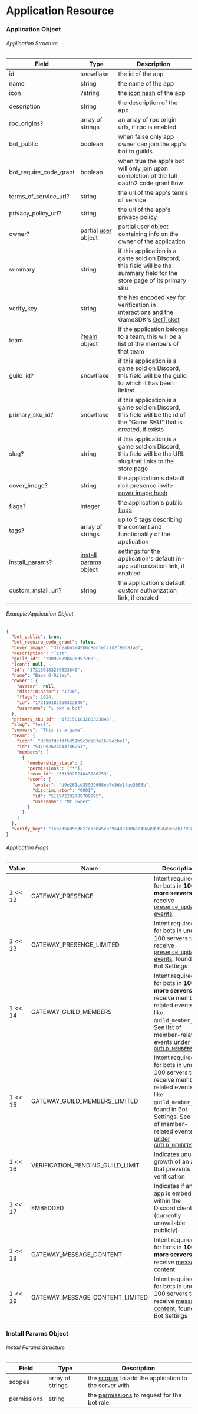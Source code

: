 # Application Resource

### Application Object

###### Application Structure

| Field                  | Type                                                                                      | Description                                                                                                               |
|------------------------|-------------------------------------------------------------------------------------------|---------------------------------------------------------------------------------------------------------------------------|
| id                     | snowflake                                                                                 | the id of the app                                                                                                         |
| name                   | string                                                                                    | the name of the app                                                                                                       |
| icon                   | ?string                                                                                   | the [icon hash](#DOCS_REFERENCE/image-formatting) of the app                                                              |
| description            | string                                                                                    | the description of the app                                                                                                |
| rpc_origins?           | array of strings                                                                          | an array of rpc origin urls, if rpc is enabled                                                                            |
| bot_public             | boolean                                                                                   | when false only app owner can join the app's bot to guilds                                                                |
| bot_require_code_grant | boolean                                                                                   | when true the app's bot will only join upon completion of the full oauth2 code grant flow                                 |
| terms_of_service_url?  | string                                                                                    | the url of the app's terms of service                                                                                     |
| privacy_policy_url?    | string                                                                                    | the url of the app's privacy policy                                                                                       |
| owner?                 | partial [user](#DOCS_RESOURCES_USER/user-object) object                                   | partial user object containing info on the owner of the application                                                       |
| summary                | string                                                                                    | if this application is a game sold on Discord, this field will be the summary field for the store page of its primary sku |
| verify_key             | string                                                                                    | the hex encoded key for verification in interactions and the GameSDK's [GetTicket](#DOCS_GAME_SDK_APPLICATIONS/getticket) |
| team                   | ?[team](#DOCS_TOPICS_TEAMS/data-models-team-object) object                                | if the application belongs to a team, this will be a list of the members of that team                                     |
| guild_id?              | snowflake                                                                                 | if this application is a game sold on Discord, this field will be the guild to which it has been linked                   |
| primary_sku_id?        | snowflake                                                                                 | if this application is a game sold on Discord, this field will be the id of the "Game SKU" that is created, if exists     |
| slug?                  | string                                                                                    | if this application is a game sold on Discord, this field will be the URL slug that links to the store page               |
| cover_image?           | string                                                                                    | the application's default rich presence invite [cover image hash](#DOCS_REFERENCE/image-formatting)                       |
| flags?                 | integer                                                                                   | the application's public [flags](#DOCS_RESOURCES_APPLICATION/application-object-application-flags)                        |
| tags?                  | array of strings                                                                          | up to 5 tags describing the content and functionality of the application                                                  |
| install_params?        | [install params](#DOCS_RESOURCES_APPLICATION/application-object-application-flags) object | settings for the application's default in-app authorization link, if enabled                                              |
| custom_install_url?    | string                                                                                    | the application's default custom authorization link, if enabled                                                           |

###### Example Application Object

```json
{
  "bot_public": true,
  "bot_require_code_grant": false,
  "cover_image": "31deabb7e45b6c8ecfef77d2f99c81a5",
  "description": "Test",
  "guild_id": "290926798626357260",
  "icon": null,
  "id": "172150183260323840",
  "name": "Baba O-Riley",
  "owner": {
    "avatar": null,
    "discriminator": "1738",
    "flags": 1024,
    "id": "172150183260323840",
    "username": "i own a bot"
  },
  "primary_sku_id": "172150183260323840",
  "slug": "test",
  "summary": "This is a game",
  "team": {
    "icon": "dd9b7dcfdf5351b9c3de0fe167bacbe1",
    "id": "531992624043786253",
    "members": [
      {
        "membership_state": 2,
        "permissions": ["*"],
        "team_id": "531992624043786253",
        "user": {
          "avatar": "d9e261cd35999608eb7e3de1fae3688b",
          "discriminator": "0001",
          "id": "511972282709709995",
          "username": "Mr Owner"
        }
      }
    ]
  },
  "verify_key": "1e0a356058d627ca38a5c8c9648818061d49e49bd9da9e3ab17d98ad4d6bg2u8"
}
```

###### Application Flags

| Value   | Name                             | Description                                                                                                                                                                                                                    |
|---------|----------------------------------|--------------------------------------------------------------------------------------------------------------------------------------------------------------------------------------------------------------------------------|
| 1 << 12 | GATEWAY_PRESENCE                 | Intent required for bots in **100 or more servers** to receive [`presence_update` events](#DOCS_TOPICS_GATEWAY/presence-update)                                                                                                |
| 1 << 13 | GATEWAY_PRESENCE_LIMITED         | Intent required for bots in under 100 servers to receive [`presence_update` events](#DOCS_TOPICS_GATEWAY/presence-update), found in Bot Settings                                                                               |
| 1 << 14 | GATEWAY_GUILD_MEMBERS            | Intent required for bots in **100 or more servers** to receive member-related events like `guild_member_add`. See list of member-related events [under `GUILD_MEMBERS`](#DOCS_TOPICS_GATEWAY/list-of-intents)                  |
| 1 << 15 | GATEWAY_GUILD_MEMBERS_LIMITED    | Intent required for bots in under 100 servers to receive member-related events like `guild_member_add`, found in Bot Settings. See list of member-related events [under `GUILD_MEMBERS`](#DOCS_TOPICS_GATEWAY/list-of-intents) |
| 1 << 16 | VERIFICATION_PENDING_GUILD_LIMIT | Indicates unusual growth of an app that prevents verification                                                                                                                                                                  | 
| 1 << 17 | EMBEDDED                         | Indicates if an app is embedded within the Discord client (currently unavailable publicly)                                                                                                                                     |
| 1 << 18 | GATEWAY_MESSAGE_CONTENT          | Intent required for bots in **100 or more servers** to receive [message content](https://support-dev.discord.com/hc/en-us/articles/4404772028055)                                                                              |
| 1 << 19 | GATEWAY_MESSAGE_CONTENT_LIMITED  | Intent required for bots in under 100 servers to receive [message content](https://support-dev.discord.com/hc/en-us/articles/4404772028055), found in Bot Settings                                                             |

### Install Params Object

###### Install Params Structure

| Field       | Type             | Description                                                                                                |
|-------------|------------------|------------------------------------------------------------------------------------------------------------|
| scopes      | array of strings | the [scopes](#DOCS_TOPICS_OAUTH2/shared-resources-oauth2-scopes) to add the application to the server with |
| permissions | string           | the [permissions](#DOCS_TOPICS_PERMISSIONS) to request for the bot role                                    |
